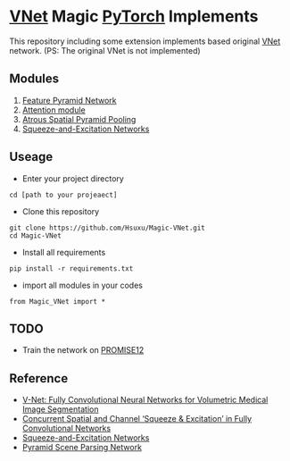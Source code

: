 # [VNet](https://arxiv.org/abs/1606.04797) Magic [PyTorch](https://pytorch.org/) Implements

This repository including some extension implements based original [VNet](https://arxiv.org/abs/1606.04797) network. (PS: The original VNet is not implemented)

## Modules
   
1. [Feature Pyramid Network](https://arxiv.org/abs/1612.03144)
2. [Attention module](https://arxiv.org/abs/1804.03999)
3. [Atrous Spatial Pyramid Pooling](https://arxiv.org/abs/1706.05587)
4. [Squeeze-and-Excitation Networks](https://arxiv.org/abs/1709.01507)

## Useage
- Enter your project directory
```
cd [path to your projeaect]
```
- Clone this repository
```
git clone https://github.com/Hsuxu/Magic-VNet.git
cd Magic-VNet
```
- Install all requirements
```
pip install -r requirements.txt
```
- import all modules in your codes
```
from Magic_VNet import *
```

## TODO
- Train the network on [PROMISE12](https://promise12.grand-challenge.org) 

## Reference
- [V-Net: Fully Convolutional Neural Networks for Volumetric Medical Image Segmentation](https://arxiv.org/abs/1606.04797)
- [Concurrent Spatial and Channel ‘Squeeze & Excitation’ in Fully Convolutional Networks](https://arxiv.org/abs/1803.02579)
- [Squeeze-and-Excitation Networks](https://arxiv.org/abs/1709.01507)
- [Pyramid Scene Parsing Network](https://arxiv.org/abs/1612.01105)
